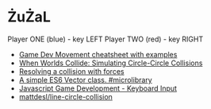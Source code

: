 # ŻuŻaL

Player ONE (blue) - key LEFT
Player TWO (red) - key RIGHT

* [Game Dev Movement cheatsheet with examples](http://www.somethinghitme.com/2013/11/13/snippets-i-always-forget-movement/)
* [When Worlds Collide: Simulating Circle-Circle Collisions](https://gamedevelopment.tutsplus.com/tutorials/when-worlds-collide-simulating-circle-circle-collisions--gamedev-769)
* [Resolving a collision with forces](https://gamedev.stackexchange.com/questions/48587/resolving-a-collision-with-forces)
* [A simple ES6 Vector class. #microlibrary](https://gist.github.com/sbrl/69a8fa588865cacef9c0)
* [Javascript Game Development - Keyboard Input](http://nokarma.org/2011/02/27/javascript-game-development-keyboard-input/index.html)
* [mattdesl/line-circle-collision](https://github.com/mattdesl/line-circle-collision/blob/master/index.js)

